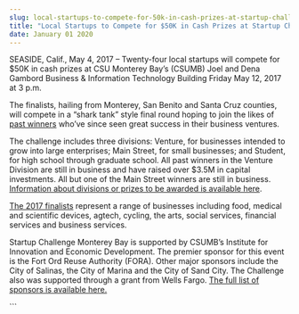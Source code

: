 ```yaml
---
slug: local-startups-to-compete-for-50k-in-cash-prizes-at-startup-challenge-finals-may-12
title: "Local Startups to Compete for $50K in Cash Prizes at Startup Challenge Finals May 12"
date: January 01 2020
---
```


 
<p>
  SEASIDE, Calif., May 4, 2017 – Twenty-four local startups will compete for
  $50K in cash prizes at CSU Monterey Bay’s (CSUMB) Joel and Dena Gambord
  Business & Information Technology Building Friday May 12, 2017 at 3 p.m.
</p>
<p>
  The finalists, hailing from Monterey, San Benito and Santa Cruz counties, will
  compete in a “shark tank” style final round hoping to join the likes of
  <a href="https://thestartupchallenge.org/alumni/">past winners</a> who’ve since
  seen great success in their business ventures.
</p>
<p>
  The challenge includes three divisions: Venture, for businesses intended to
  grow into large enterprises; Main Street, for small businesses; and Student,
  for high school through graduate school. All past winners in the Venture
  Division are still in business and have raised over $3.5M in capital
  investments. All but one of the Main Street winners are still in business.
  <a href="https://thestartupchallenge.org/%22%20%5Cl%20%22section&#45;about"
    >Information about divisions or prizes to be awarded is available here</a
  >.
</p>
<p>
  <a href="https://csumb.edu/iied/startup&#45;challenge&#45;finalists&#45;2017"
    >The 2017 finalists</a
  >
  represent a range of businesses including food, medical and scientific
  devices, agtech, cycling, the arts, social services, financial services and
  business services.
</p>
<p>
  Startup Challenge Monterey Bay is supported by CSUMB’s Institute for
  Innovation and Economic Development. The premier sponsor for this event is the
  Fort Ord Reuse Authority &#40;FORA&#41;. Other major sponsors include the City
  of Salinas, the City of Marina and the City of Sand City. The Challenge also
  was supported through a grant from Wells Fargo.
  <a href="https://thestartupchallenge.org/2017&#45;sponsors/."
    >The full list of sponsors is available here.</a
  >
</p>
```

